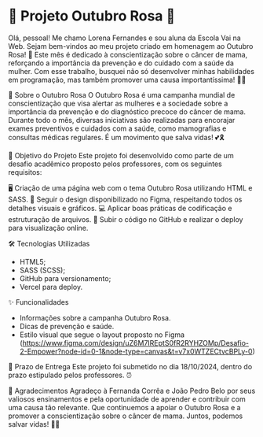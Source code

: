 # 💖 Projeto Outubro Rosa 💖
Olá, pessoal! Me chamo Lorena Fernandes e sou aluna da Escola Vai na Web. Sejam bem-vindos ao meu projeto criado em homenagem ao Outubro Rosa! 🎀
Este mês é dedicado à conscientização sobre o câncer de mama, reforçando a importância da prevenção e do cuidado com a saúde da mulher. Com esse trabalho, busquei não só desenvolver minhas habilidades em programação, mas também promover uma causa importantíssima! 💪🌸

📖 Sobre o Outubro Rosa
O Outubro Rosa é uma campanha mundial de conscientização que visa alertar as mulheres e a sociedade sobre a importância da prevenção e do diagnóstico precoce do câncer de mama. Durante todo o mês, diversas iniciativas são realizadas para encorajar exames preventivos e cuidados com a saúde, como mamografias e consultas médicas regulares. É um movimento que salva vidas! 💕🎗️

🎯 Objetivo do Projeto
Este projeto foi desenvolvido como parte de um desafio acadêmico proposto pelos professores, com os seguintes requisitos:

🖥️ Criação de uma página web com o tema Outubro Rosa utilizando HTML e SASS.
🎨 Seguir o design disponibilizado no Figma, respeitando todos os detalhes visuais e gráficos.
💻 Aplicar boas práticas de codificação e estruturação de arquivos.
🚀 Subir o código no GitHub e realizar o deploy para visualização online.

🛠️ Tecnologias Utilizadas
* HTML5;
* SASS (SCSS);
* GitHub para versionamento;
* Vercel para deploy.

✨ Funcionalidades
* Informações sobre a campanha Outubro Rosa.
* Dicas de prevenção e saúde.
* Estilo visual que segue o layout proposto no Figma (https://www.figma.com/design/uZ6M7IREptS0fR2RYHZOMp/Desafio-2-Empower?node-id=0-1&node-type=canvas&t=v7x0WTZECtvcBPLy-0)

📅 Prazo de Entrega
Este projeto foi submetido no dia 18/10/2024, dentro do prazo estipulado pelos professores. ⏰

📢 Agradecimentos
Agradeço à Fernanda Corrêa e João Pedro Belo por seus valiosos ensinamentos e pela oportunidade de aprender e contribuir com uma causa tão relevante. Que continuemos a apoiar o Outubro Rosa e a promover a conscientização sobre o câncer de mama. Juntos, podemos salvar vidas! 🎀💖

